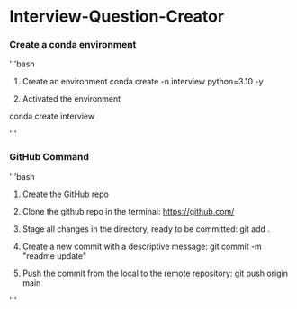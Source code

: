 # Interview-Question-Creator




### Create a conda environment

'''bash
1. Create an environment
conda create -n interview python=3.10 -y

2. Activated the environment

conda create interview

'''

### GitHub Command
'''bash
1. Create the GitHub repo

2. Clone the github repo in the terminal: https://github.com/

3. Stage all changes in the directory, ready to be committed: git add .

4. Create a new commit with a descriptive message: git commit -m "readme update"

5. Push the commit from the local to the remote repository: git push origin main

'''